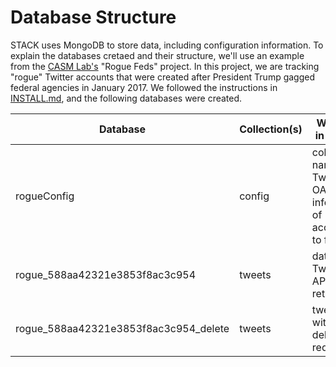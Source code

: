 # Database Structure

STACK uses MongoDB to store data, including configuration information. To explain the databases cretaed and their structure, we'll use an example from the [CASM Lab's](http://casmlab.org) "Rogue Feds" project. In this project, we are tracking "rogue" Twitter accounts that were created after President Trump gagged federal agencies in January 2017. We followed the instructions in [INSTALL.md](INSTALL.md), and the following databases were created.

| Database | Collection(s) | What's in there|
|---|---|---|
|rogueConfig|config| collector name, Twitter OAuth info, list of accounts to follow |
|rogue_588aa42321e3853f8ac3c954|tweets| data Twitter's API returns|
|rogue\_588aa42321e3853f8ac3c954\_delete|tweets| tweets with delete requests|

